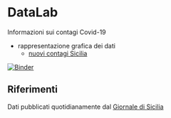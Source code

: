 # DataLab

Informazioni sui contagi Covid-19
* rappresentazione grafica dei dati
  * [nuovi contagi Sicilia](grafico-Sicilia.jpg)

[![Binder](https://mybinder.org/badge_logo.svg)](https://mybinder.org/v2/gh/POSS-UniMe/DataLab/master?filepath=ContagiSicilia.ipynb)

## Riferimenti
Dati pubblicati quotidianamente dal [Giornale di Sicilia](https://gds.it/)
